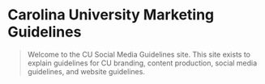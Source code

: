 # Carolina University Marketing Guidelines
> Welcome to the CU Social Media Guidelines site. This site exists to explain guidelines for CU branding, content production, social media guidelines, and website guidelines.
